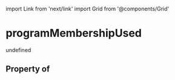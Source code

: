 import Link from 'next/link'
import Grid from '@components/Grid'

# programMembershipUsed

undefined

## Property of



